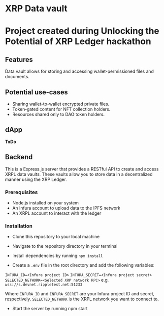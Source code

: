 # XRP Data vault

# Project created during Unlocking the Potential of XRP Ledger hackathon

## Features

Data vault allows for storing and accessing wallet-permissioned files and documents.

## Potential use-cases

- Sharing wallet-to-wallet encrypted private files.
- Token-gated content for NFT collection holders.
- Resources shared only to DAO token holders.

## dApp

**ToDo**


## Backend

This is a Express.js server that provides a RESTful API to create and access XRPL data vaults. These vaults allow you to store data in a decentralized manner using the XRP Ledger.

### Prerequisites

- Node.js installed on your system
- An Infura account to upload data to the IPFS network
- An XRPL account to interact with the ledger

### Installation

- Clone this repository to your local machine

- Navigate to the repository directory in your terminal

- Install dependencies by running `npm install`

- Create a `.env` file in the root directory and add the following variables:

`INFURA_ID=<Infura project ID>`
`INFURA_SECRET=<Infura project secret>`
`SELECTED_NETWORK=<Selected XRP network RPC>` e.g. `wss://s.devnet.rippletest.net:51233`

Where `INFURA_ID` and `INFURA_SECRET` are your Infura project ID and secret, respectively.
`SELECTED_NETWORK` is the XRPL network you want to connect to.

- Start the server by running npm start


